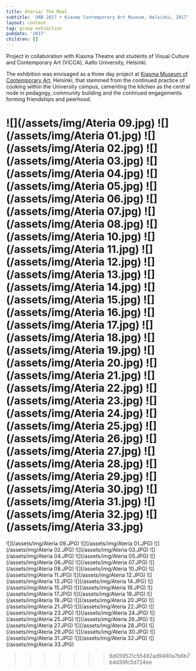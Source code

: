 ```yaml
---
title: Ateria/ The Meal
subtitle: 'URB 2017 + Kiasma Contemporary Art Museum, Helsinki, 2017'
layout: content
tag: group exhibition
pubdate: '2017'
children: []
---
```

Project in collaboration with Kiasma Theatre and students of Visual Culture and Contemporary Art (ViCCA), Aalto University, Helsinki.

The exhibition was envisaged as a three day project at [Kiasma Museum of Contemporary Art](https://kiasma.fi/en/), Helsinki, that stemmed from the continued practice of cooking within the University campus, cementing the kitchen as the central node in pedagogy, community building and the continued engagements forming friendships and peerhood.


![](/assets/img/Ateria 09.jpg)
![](/assets/img/Ateria 01.jpg)
![](/assets/img/Ateria 02.jpg)
![](/assets/img/Ateria 03.jpg)
![](/assets/img/Ateria 04.jpg)
![](/assets/img/Ateria 05.jpg)
![](/assets/img/Ateria 06.jpg)
![](/assets/img/Ateria 07.jpg)
![](/assets/img/Ateria 08.jpg)
![](/assets/img/Ateria 10.jpg)
![](/assets/img/Ateria 11.jpg)
![](/assets/img/Ateria 12.jpg)
![](/assets/img/Ateria 13.jpg)
![](/assets/img/Ateria 14.jpg)
![](/assets/img/Ateria 15.jpg)
![](/assets/img/Ateria 16.jpg)
![](/assets/img/Ateria 17.jpg)
![](/assets/img/Ateria 18.jpg)
![](/assets/img/Ateria 19.jpg)
![](/assets/img/Ateria 20.jpg)
![](/assets/img/Ateria 21.jpg)
![](/assets/img/Ateria 22.jpg)
![](/assets/img/Ateria 23.jpg)
![](/assets/img/Ateria 24.jpg)
![](/assets/img/Ateria 25.jpg)
![](/assets/img/Ateria 26.jpg)
![](/assets/img/Ateria 27.jpg)
![](/assets/img/Ateria 28.jpg)
![](/assets/img/Ateria 29.jpg)
![](/assets/img/Ateria 30.jpg)
![](/assets/img/Ateria 31.jpg)
![](/assets/img/Ateria 32.jpg)
![](/assets/img/Ateria 33.jpg)
=======
!\[](/assets/img/Ateria 09.JPG)
!\[](/assets/img/Ateria 01.JPG)
!\[](/assets/img/Ateria 02.JPG)
!\[](/assets/img/Ateria 03.JPG)
!\[](/assets/img/Ateria 04.JPG)
!\[](/assets/img/Ateria 05.JPG)
!\[](/assets/img/Ateria 06.JPG)
!\[](/assets/img/Ateria 07.JPG)
!\[](/assets/img/Ateria 08.JPG)
!\[](/assets/img/Ateria 10.JPG)
!\[](/assets/img/Ateria 11.JPG)
!\[](/assets/img/Ateria 12.JPG)
!\[](/assets/img/Ateria 13.JPG)
!\[](/assets/img/Ateria 14.JPG)
!\[](/assets/img/Ateria 15.JPG)
!\[](/assets/img/Ateria 16.JPG)
!\[](/assets/img/Ateria 17.JPG)
!\[](/assets/img/Ateria 18.JPG)
!\[](/assets/img/Ateria 19.JPG)
!\[](/assets/img/Ateria 20.JPG)
!\[](/assets/img/Ateria 21.JPG)
!\[](/assets/img/Ateria 22.JPG)
!\[](/assets/img/Ateria 23.JPG)
!\[](/assets/img/Ateria 24.JPG)
!\[](/assets/img/Ateria 25.JPG)
!\[](/assets/img/Ateria 26.JPG)
!\[](/assets/img/Ateria 27.JPG)
!\[](/assets/img/Ateria 28.JPG)
!\[](/assets/img/Ateria 29.JPG)
!\[](/assets/img/Ateria 30.JPG)
!\[](/assets/img/Ateria 31.JPG)
!\[](/assets/img/Ateria 32.JPG)
!\[](/assets/img/Ateria 33.JPG)
>>>>>>> 6d059521c55492ad9480a7b6b7b4d39fc5d724ee

